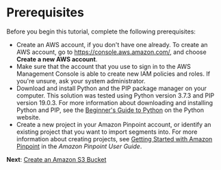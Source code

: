 # Prerequisites<a name="tutorials-importing-data-prereqs"></a>

Before you begin this tutorial, complete the following prerequisites:
+ Create an AWS account, if you don't have one already\. To create an AWS account, go to [https://console\.aws\.amazon\.com/](https://console.aws.amazon.com/), and choose **Create a new AWS account**\.
+ Make sure that the account that you use to sign in to the AWS Management Console is able to create new IAM policies and roles\. If you're unsure, ask your system administrator\.
+ Download and install Python and the PIP package manager on your computer\. This solution was tested using Python version 3\.7\.3 and PIP version 19\.0\.3\. For more information about downloading and installing Python and PIP, see the [Beginner's Guide to Python](https://wiki.python.org/moin/BeginnersGuide) on the Python website\.
+ Create a new project in your Amazon Pinpoint account, or identify an existing project that you want to import segments into\. For more information about creating projects, see [Getting Started with Amazon Pinpoint](https://docs.aws.amazon.com/pinpoint/latest/userguide/gettingstarted.html) in the *Amazon Pinpoint User Guide*\.

**Next**: [Create an Amazon S3 Bucket](tutorials-importing-data-create-s3-bucket.md)